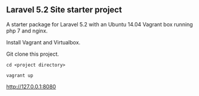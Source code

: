Laravel 5.2 Site starter project
--------------------------

A starter package for Laravel 5.2 with an Ubuntu 14.04 Vagrant box running php 7 and nginx.

Install Vagrant and Virtualbox.

Git clone this project.

    cd <project directory>

    vagrant up
    
http://127.0.0.1:8080

